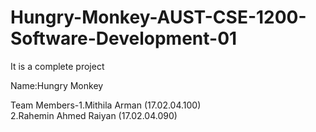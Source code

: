 # Hungry-Monkey-AUST-CSE-1200-Software-Development-01

It is a complete project

Name:Hungry Monkey

Team Members-1.Mithila Arman (17.02.04.100)              
             2.Rahemin Ahmed Raiyan (17.02.04.090)
